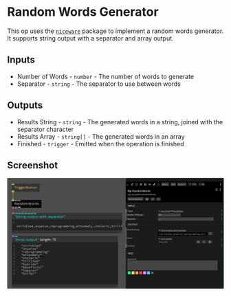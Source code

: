 # Random Words Generator

This op uses the [`niceware`](https://www.npmjs.com/package/niceware) package to implement a random words generator. It supports string output with a separator and array output.

## Inputs

* Number of Words - `number` - The number of words to generate
* Separator - `string` - The separator to use between words

## Outputs

* Results String - `string` - The generated words in a string, joined with the separator character
* Results Array - `string[]` - The generated words in an array
* Finished - `trigger` - Emitted when the operation is finished

## Screenshot

![random-words](../../screenshots/random-words.png)